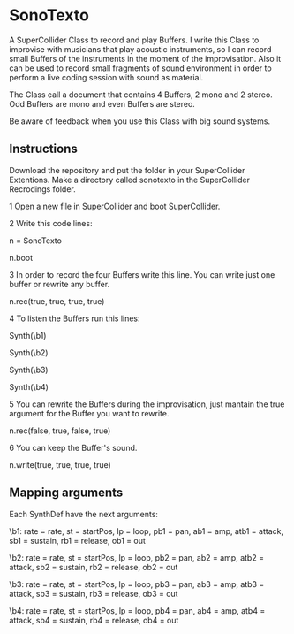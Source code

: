 # SonoTexto
A SuperCollider Class to record and play Buffers. I write this Class to improvise with musicians that play acoustic instruments, so I can record small Buffers of the instruments in the moment of the improvisation. Also it can be used to record small fragments of sound environment in order to perform a live coding session with sound as material.

The Class call a document that contains 4 Buffers, 2 mono and 2 stereo. Odd Buffers are mono and even Buffers are stereo.

Be aware of feedback when you use this Class with big sound systems.

## Instructions
Download the repository and put the folder in your SuperCollider Extentions. Make a directory called sonotexto in the SuperCollider Recrodings folder.

1 Open a new file in SuperCollider and boot SuperCollider.

2 Write this code lines:

n = SonoTexto

n.boot

3 In order to record the four Buffers write this line. You can write just one buffer or rewrite any buffer.

n.rec(true, true, true, true)

4 To listen the Buffers run this lines:

Synth(\b1)

Synth(\b2)

Synth(\b3)

Synth(\b4)

5 You can rewrite the Buffers during the improvisation, just mantain the true argument for the Buffer you want to rewrite.

n.rec(false, true, false, true)

6 You can keep the Buffer's sound.

n.write(true, true, true, true)

## Mapping arguments
Each SynthDef have the next arguments:

\b1: rate = rate, st = startPos, lp = loop, pb1 = pan, ab1 = amp, atb1 = attack, sb1 = sustain, rb1 = release, ob1 = out

\b2: rate = rate, st = startPos, lp = loop, pb2 = pan, ab2 = amp, atb2 = attack, sb2 = sustain, rb2 = release, ob2 = out

\b3: rate = rate, st = startPos, lp = loop, pb3 = pan, ab3 = amp, atb3 = attack, sb3 = sustain, rb3 = release, ob3 = out

\b4: rate = rate, st = startPos, lp = loop, pb4 = pan, ab4 = amp, atb4 = attack, sb4 = sustain, rb4 = release, ob4 = out
